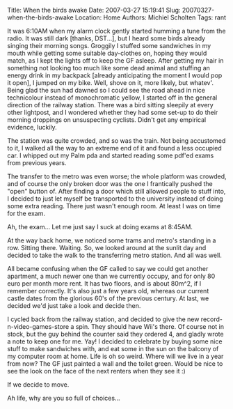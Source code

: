 Title: When the birds awake
Date: 2007-03-27 15:19:41
Slug: 20070327-when-the-birds-awake
Location: Home
Authors: Michiel Scholten
Tags: rant

<p>It was 6:10AM when my alarm clock gently started humming a tune from the radio. It was still dark [thanks, DST...], but I heard some birds already singing their morning songs. Groggily I stuffed some sandwiches in my mouth while getting some suitable day-clothes on, hoping they would match, as I kept the lights off to keep the GF asleep. After getting my hair in something not looking too much like some dead animal and stuffing an energy drink in my backpack [already anticipating the moment I would pop it open], I jumped on my bike. Well, shove on it, more likely, but whatev'. Being glad the sun had dawned so I could see the road ahead in nice technicolour instead of monochromatic yellow, I started off in the general direction of the railway station. There was a bird sitting sleepily at every other lightpost, and I wondered whether they had some set-up to do their morning droppings on unsuspecting cyclists. Didn't get any empirical evidence, luckily.</p>
<p>The station was quite crowded, and so was the train. Not being accustomed to it, I walked all the way to an extreme end of it and found a less occupied car. I whipped out my Palm pda and started reading some pdf'ed exams from previous years.</p>
<p>The transfer to the metro was even worse; the whole platform was crowded, and of course the only broken door was the one I frantically pushed the "open" button of. After finding a door which still allowed people to stuff into, I decided to just let myself be transported to the university instead of doing some extra reading. There just wasn't enough room. At least I was on time for the exam.</p>

<p>Ah, the exam... Let me just say I suck at doing exams at 8:45AM.</p>

<p>At the way back home, we noticed some trams and metro's standing in a row. Sitting there. Waiting. So, we looked around at the sunlit day and decided to take the walk to the transferring metro station. And all was well.</p>

<p>All became confusing when the GF called to say we could get another apartment, a much newer one than we currently occupy, and for only 80 euro per month more rent. It has two floors, and is about 80m^2, if I remember correctly. It's also just a few years old, whereas our current castle dates from the glorious 60's of the previous century. At last, we decided we'd just take a look and decide then.</p>

<p>I cycled back from the railway station, and decided to give the new record-n-video-games-store a spin. They should have Wii's there. Of course not in stock, but the guy behind the counter said they ordered 4, and gladly wrote a note to keep one for me. Yay! I decided to celebrate by buying some nice stuff to make sandwiches with, and eat some in the sun on the balcony of my computer room at home. Life is oh so weird. Where will we live in a year from now? The GF just painted a wall and the toilet green. Would be nice to see the look on the face of the next renters when they see it :)</p>

<p>If we decide to move.</p>

<p>Ah life, why are you so full of choices...</p>